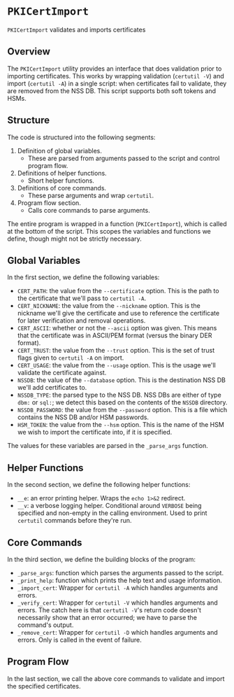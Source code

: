 # `PKICertImport`

`PKICertImport` validates and imports certificates

## Overview

The `PKICertImport` utility provides an interface that does validation prior
to importing certificates. This works by wrapping validation (`certutil -V`)
and import (`certutil -A`) in a single script: when certificates fail to
validate, they are removed from the NSS DB. This script supports both
soft tokens and HSMs.


## Structure

The code is structured into the following segments:

1. Definition of global variables.
    - These are parsed from arguments passed to the script and control
      program flow.
2. Definitions of helper functions.
    - Short helper functions.
3. Definitions of core commands.
    - These parse arguments and wrap `certutil`.
4. Program flow section.
    - Calls core commands to parse arguments.

The entire program is wrapped in a function (`PKICertImport`), which is called
at the bottom of the script. This scopes the variables and functions we
define, though might not be strictly necessary.


## Global Variables

In the first section, we define the following variables:

 - `CERT_PATH`: the value from the `--certificate` option. This is the path
   to the certificate that we'll pass to `certutil -A`.
 - `CERT_NICKNAME`: the value from the `--nickname` option. This is the
   nickname we'll give the certificate and use to reference the certificate
   for later verification and removal operations.
 - `CERT_ASCII`: whether or not the `--ascii` option was given. This means
   that the certificate was in ASCII/PEM format (versus the binary DER format).
 - `CERT_TRUST`: the value from the `--trust` option. This is the set of
   trust flags given to `certutil -A` on import.
 - `CERT_USAGE`: the value from the `--usage` option. This is the usage
   we'll validate the certificate against.
 - `NSSDB`: the value of the `--database` option. This is the destination
   NSS DB we'll add certificates to.
 - `NSSDB_TYPE`: the parsed type to the NSS DB. NSS DBs are either of type
   `dbm:` or `sql:`; we detect this based on the contents of the `NSSDB`
   directory.
 - `NSSDB_PASSWORD`: the value from the `--password` option. This is a file
   which contains the NSS DB and/or HSM passwords.
 - `HSM_TOKEN`: the value from the `--hsm` option. This is the name of the
   HSM we wish to import the certificate into, if it is specified.

The values for these variables are parsed in the `_parse_args` function.


## Helper Functions

In the second section, we define the following helper functions:

 - `__e`: an error printing helper. Wraps the `echo 1>&2` redirect.
 - `__v`: a verbose logging helper. Conditional around `VERBOSE` being
   specified and non-empty in the calling environment. Used to print `certutil`
   commands before they're run.


## Core Commands

In the third section, we define the building blocks of the program:

 - `_parse_args`: function which parses the arguments passed to the script.
 - `_print_help`: function which prints the help text and usage information.
 - `_import_cert`: Wrapper for `certutil -A` which handles arguments and
   errors.
 - `_verify_cert`: Wrapper for `certutil -V` which handles arguments and
   errors. The catch here is that `certutil -V`'s return code doesn't
   necessarily show that an error occurred; we have to parse the command's
   output.
 - `_remove_cert`: Wrapper for `certutil -D` which handles arguments and
   errors. Only is called in the event of failure.

## Program Flow

In the last section, we call the above core commands to validate and import
the specified certificates.
